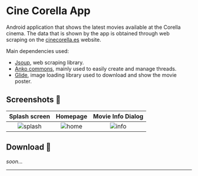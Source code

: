 # Cine Corella App
Android application that shows the latest movies available at the Corella cinema.
The data that is shown by the app is obtained through web scraping on the [cinecorella.es](http://www.cinecorella.es) website.

Main dependencies used:
* [Jsoup](https://github.com/jhy/jsoup), web scraping library.
* [Anko commons](https://github.com/Kotlin/anko), mainly used to easily create and manage threads.
* [Glide](https://github.com/bumptech/glide), image loading library used to download and show the movie poster.

## Screenshots 📱
Splash screen          |  Homepage          |  Movie Info Dialog
:-------------------------:|:-------------------------:|:-------------------------:
![splash](https://firebasestorage.googleapis.com/v0/b/cine-corella-app.appspot.com/o/screenshots%2FScreenshot_1568842059.png?alt=media&token=972763bb-4062-4b01-949a-8e0495839906)  |  ![home](https://firebasestorage.googleapis.com/v0/b/cine-corella-app.appspot.com/o/screenshots%2FScreenshot_1568841965.png?alt=media&token=136041c1-0c42-446a-8de9-bd50a3dbf3ae)  |  ![info](https://firebasestorage.googleapis.com/v0/b/cine-corella-app.appspot.com/o/screenshots%2FScreenshot_1568841971.png?alt=media&token=925afde1-1fa3-4621-9e2e-b571c9386999)

## Download 📲
_soon..._

---
